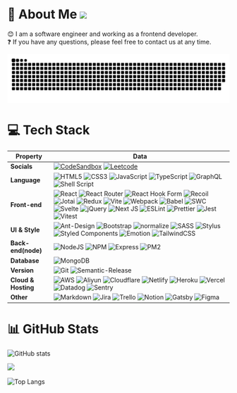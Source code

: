 # 💫 About Me ![](https://visitcount.itsvg.in/api?id=jl917&label=&color=12&icon=5&pretty=true)
😊 I am a software engineer and working as a frontend developer.<br>❓ If you have any questions, please feel free to contact us at any time.

<picture>
  <source media="(prefers-color-scheme: dark)" srcset="https://raw.githubusercontent.com/jl917/jl917/output/github-contribution-grid-snake-dark.svg" />
  <source media="(prefers-color-scheme: light)" srcset="https://raw.githubusercontent.com/jl917/jl917/output/github-contribution-grid-snake.svg" />
  <img alt="github-snake" src="https://raw.githubusercontent.com/jl917/jl917/output/github-contribution-grid-snake.svg" />
</picture>

# 💻 Tech Stack

| Property | Data |
|- | -|
| **Socials** | [![CodeSandbox](https://img.shields.io/badge/codesandbox-151515?style=for-the-badge&logo=codesandbox&logoColor=white)](https://codesandbox.io/u/jl917) [![Leetcode](https://img.shields.io/badge/dynamic/json?style=for-the-badge&labelColor=black&color=%23ffa116&label=Solved&query=solvedOverTotal&url=https%3A%2F%2Fleetcode-badge.vercel.app%2Fapi%2Fusers%2Fjulong1988%2Fcn%2F&logo=leetcode&logoColor=yellow)](https://leetcode.cn/julong1988/) |
| **Language** | ![HTML5](https://img.shields.io/badge/html5-%23E34F26.svg?style=for-the-badge&logo=html5&logoColor=white) ![CSS3](https://img.shields.io/badge/css3-%231572B6.svg?style=for-the-badge&logo=css3&logoColor=white) ![JavaScript](https://img.shields.io/badge/javascript-%23323330.svg?style=for-the-badge&logo=javascript&logoColor=%23F7DF1E) ![TypeScript](https://img.shields.io/badge/typescript-%23007ACC.svg?style=for-the-badge&logo=typescript&logoColor=white) ![GraphQL](https://img.shields.io/badge/-GraphQL-E10098?style=for-the-badge&logo=graphql&logoColor=white) ![Shell Script](https://img.shields.io/badge/shell_script-%23121011.svg?style=for-the-badge&logo=gnu-bash&logoColor=white) |
| **Front-end** | ![React](https://img.shields.io/badge/react-%2320232a.svg?style=for-the-badge&logo=react&logoColor=%2361DAFB) ![React Router](https://img.shields.io/badge/react_router-CA4245?style=for-the-badge&logo=react-router&logoColor=white) ![React Hook Form](https://img.shields.io/badge/react_hook_form-EC5990?style=for-the-badge&logo=reacthookform&logoColor=white) ![Recoil](https://img.shields.io/badge/recoil-3578e5?style=for-the-badge&logo=recoil&logoColor=white) ![Jotai](https://img.shields.io/badge/jotai-000?style=for-the-badge&logo=jotai&logoColor=white) ![Redux](https://img.shields.io/badge/redux-%23593d88.svg?style=for-the-badge&logo=redux&logoColor=white) ![Vite](https://img.shields.io/badge/vite-646CFF?style=for-the-badge&logo=vite&logoColor=white) ![Webpack](https://img.shields.io/badge/webpack-%238DD6F9.svg?style=for-the-badge&logo=webpack&logoColor=black) ![Babel](https://img.shields.io/badge/Babel-F9DC3e?style=for-the-badge&logo=babel&logoColor=black) ![SWC](https://img.shields.io/badge/SWC-FFA786?style=for-the-badge&logo=swc&logoColor=black) ![Svelte](https://img.shields.io/badge/svelte-%23f1413d.svg?style=for-the-badge&logo=svelte&logoColor=white) ![jQuery](https://img.shields.io/badge/jquery-%230769AD.svg?style=for-the-badge&logo=jquery&logoColor=white) ![Next JS](https://img.shields.io/badge/Next-black?style=for-the-badge&logo=next.js&logoColor=white) ![ESLint](https://img.shields.io/badge/ESLint-4B3263?style=for-the-badge&logo=eslint&logoColor=white) ![Prettier](https://img.shields.io/badge/prettier-F7B93E?style=for-the-badge&logo=prettier&logoColor=black) ![Jest](https://img.shields.io/badge/jest-C21325?style=for-the-badge&logo=jest&logoColor=white) ![Vitest](https://img.shields.io/badge/vitest-6E9F18?style=for-the-badge&logo=vitest&logoColor=white)
| **UI & Style** | ![Ant-Design](https://img.shields.io/badge/-AntDesign-%230170FE?style=for-the-badge&logo=ant-design&logoColor=white) ![Bootstrap](https://img.shields.io/badge/bootstrap-%23563D7C.svg?style=for-the-badge&logo=bootstrap&logoColor=white) ![normalize](https://img.shields.io/badge/normalize-E3695F.svg?style=for-the-badge&logo=normalizedotcss&logoColor=white) ![SASS](https://img.shields.io/badge/SASS-hotpink.svg?style=for-the-badge&logo=SASS&logoColor=white) ![Stylus](https://img.shields.io/badge/stylus-%23ff6347.svg?style=for-the-badge&logo=stylus&logoColor=white) ![Styled Components](https://img.shields.io/badge/styled--components-DB7093?style=for-the-badge&logo=styled-components&logoColor=white) ![Emotion](https://img.shields.io/badge/emotion-C43BAD?style=for-the-badge&logo=Emotion&logoColor=white) ![TailwindCSS](https://img.shields.io/badge/tailwindcss-%2338B2AC.svg?style=for-the-badge&logo=tailwind-css&logoColor=white) |
| **Back-end(node)** | ![NodeJS](https://img.shields.io/badge/node.js-6DA55F?style=for-the-badge&logo=node.js&logoColor=white) ![NPM](https://img.shields.io/badge/NPM-%23000000.svg?style=for-the-badge&logo=npm&logoColor=white) ![Express](https://img.shields.io/badge/express.js-%23404d59.svg?style=for-the-badge&logo=express&logoColor=%2361DAFB) ![PM2](https://img.shields.io/badge/pm2-2B037A?style=for-the-badge&logo=pm2&logoColor=white) |
| **Database** | ![MongoDB](https://img.shields.io/badge/MongoDB-%234ea94b.svg?style=for-the-badge&logo=mongodb&logoColor=white) |
| **Version** | ![Git](https://img.shields.io/badge/git-f14e32?style=for-the-badge&logo=git&logoColor=white) ![Semantic-Release](https://img.shields.io/badge/semantic--release-000?style=for-the-badge&logo=semver&logoColor=white) |
| **Cloud & Hosting** | ![AWS](https://img.shields.io/badge/AWS-%23FF9900.svg?style=for-the-badge&logo=amazon-aws&logoColor=white) ![Aliyun](https://img.shields.io/badge/Aliyun-FF6A00.svg?style=for-the-badge&logo=alibaba-cloud&logoColor=white) ![Cloudflare](https://img.shields.io/badge/Cloudflare-F38020?style=for-the-badge&logo=Cloudflare&logoColor=white) ![Netlify](https://img.shields.io/badge/netlify-%23000000.svg?style=for-the-badge&logo=netlify&logoColor=#00C7B7) ![Heroku](https://img.shields.io/badge/heroku-%23430098.svg?style=for-the-badge&logo=heroku&logoColor=white) ![Vercel](https://img.shields.io/badge/vercel-%23000000.svg?style=for-the-badge&logo=vercel&logoColor=white) ![Datadog](https://img.shields.io/badge/datadog-%23632CA6.svg?style=for-the-badge&logo=datadog&logoColor=white) ![Sentry](https://img.shields.io/badge/sentry-362D59?style=for-the-badge&logo=sentry&logoColor=white) |
| **Other** | ![Markdown](https://img.shields.io/badge/markdown-%23000000.svg?style=for-the-badge&logo=markdown&logoColor=white) ![Jira](https://img.shields.io/badge/jira-%230A0FFF.svg?style=for-the-badge&logo=jira&logoColor=white) ![Trello](https://img.shields.io/badge/Trello-%23026AA7.svg?style=for-the-badge&logo=Trello&logoColor=white) ![Notion](https://img.shields.io/badge/Notion-%23000000.svg?style=for-the-badge&logo=notion&logoColor=white) ![Gatsby](https://img.shields.io/badge/Gatsby-%23663399.svg?style=for-the-badge&logo=gatsby&logoColor=white) ![Figma](https://img.shields.io/badge/figma-F24E1E?style=for-the-badge&logo=figma&logoColor=white) |

# 📊 GitHub Stats

![GitHub stats](https://github-readme-stats.vercel.app/api?username=jl917&count_private=true&show_icons=true&theme=vue-dark)

![](https://github-readme-streak-stats.herokuapp.com/?user=jl917&theme=vue-dark&hide_border=false)

![Top Langs](https://github-readme-stats.vercel.app/api/top-langs/?username=jl917&count_private=true&show_icons=true&theme=vue-dark&layout=compact)

